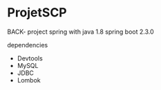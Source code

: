# ProjetSCP

BACK- project spring with 
java 1.8
spring boot 2.3.0

dependencies

- Devtools
- MySQL
- JDBC 
- Lombok


